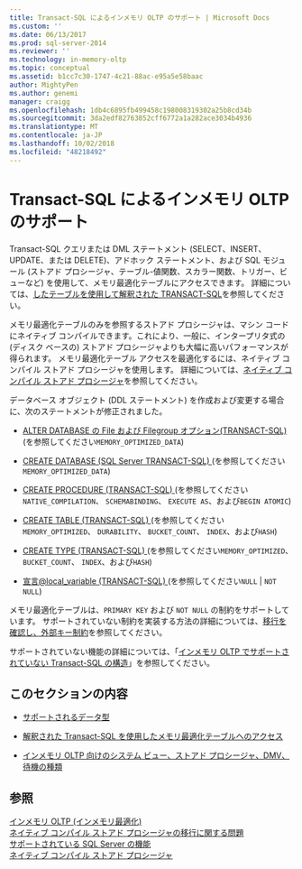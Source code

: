 ```yaml
---
title: Transact-SQL によるインメモリ OLTP のサポート | Microsoft Docs
ms.custom: ''
ms.date: 06/13/2017
ms.prod: sql-server-2014
ms.reviewer: ''
ms.technology: in-memory-oltp
ms.topic: conceptual
ms.assetid: b1cc7c30-1747-4c21-88ac-e95a5e58baac
author: MightyPen
ms.author: genemi
manager: craigg
ms.openlocfilehash: 1db4c6895fb499458c198008319302a25b8cd34b
ms.sourcegitcommit: 3da2edf82763852cff6772a1a282ace3034b4936
ms.translationtype: MT
ms.contentlocale: ja-JP
ms.lasthandoff: 10/02/2018
ms.locfileid: "48218492"
---
```

# <a name="transact-sql-support-for-in-memory-oltp"></a>Transact-SQL によるインメモリ OLTP のサポート
  Transact-SQL クエリまたは DML ステートメント (SELECT、INSERT、UPDATE、または DELETE)、アドホック ステートメント、および SQL モジュール (ストアド プロシージャ、テーブル-値関数、スカラー関数、トリガー、ビューなど) を使用して、メモリ最適化テーブルにアクセスできます。 詳細については、[したテーブルを使用して解釈された TRANSACT-SQL](accessing-memory-optimized-tables-using-interpreted-transact-sql.md)を参照してください。  
  
 メモリ最適化テーブルのみを参照するストアド プロシージャは、マシン コードにネイティブ コンパイルできます。これにより、一般に、インタープリタ式の (ディスク ベースの) ストアド プロシージャよりも大幅に高いパフォーマンスが得られます。 メモリ最適化テーブル アクセスを最適化するには、ネイティブ コンパイル ストアド プロシージャを使用します。 詳細については、[ネイティブ コンパイル ストアド プロシージャ](natively-compiled-stored-procedures.md)を参照してください。  
  
 データベース オブジェクト (DDL ステートメント) を作成および変更する場合に、次のステートメントが修正されました。  
  
-   [ALTER DATABASE の File および Filegroup オプション&#40;TRANSACT-SQL&#41; ](/sql/t-sql/statements/alter-database-transact-sql-file-and-filegroup-options) (を参照してください`MEMORY_OPTIMIZED_DATA`)  
  
-   [CREATE DATABASE &#40;SQL Server TRANSACT-SQL&#41; ](/sql/t-sql/statements/create-database-sql-server-transact-sql) (を参照してください`MEMORY_OPTIMIZED_DATA`)  
  
-   [CREATE PROCEDURE &#40;TRANSACT-SQL&#41; ](/sql/t-sql/statements/create-procedure-transact-sql) (を参照してください`NATIVE_COMPILATION`、 `SCHEMABINDING`、 `EXECUTE AS`、および`BEGIN ATOMIC`)  
  
-   [CREATE TABLE &#40;TRANSACT-SQL&#41; ](/sql/t-sql/statements/create-table-transact-sql) (を参照してください`MEMORY_OPTIMIZED`、 `DURABILITY`、 `BUCKET_COUNT`、 `INDEX`、および`HASH`)  
  
-   [CREATE TYPE &#40;TRANSACT-SQL&#41; ](/sql/t-sql/statements/create-type-transact-sql) (を参照してください`MEMORY_OPTIMIZED`、 `BUCKET_COUNT`、 `INDEX`、および`HASH`)  
  
-   [宣言@local_variable &#40;TRANSACT-SQL&#41; ](/sql/t-sql/language-elements/declare-local-variable-transact-sql) (を参照してください`NULL`  |  `NOT NULL`)  
  
 メモリ最適化テーブルは、`PRIMARY KEY` および `NOT NULL` の制約をサポートしています。 サポートされていない制約を実装する方法の詳細については、[移行を確認し、外部キー制約](../../database-engine/migrating-check-and-foreign-key-constraints.md)を参照してください。  
  
 サポートされていない機能の詳細については、「[インメモリ OLTP でサポートされていない Transact-SQL の構造](transact-sql-constructs-not-supported-by-in-memory-oltp.md)」を参照してください。  
  
## <a name="in-this-section"></a>このセクションの内容  
  
-   [サポートされるデータ型](supported-data-types-for-in-memory-oltp.md)  
  
-   [解釈された Transact-SQL を使用したメモリ最適化テーブルへのアクセス](accessing-memory-optimized-tables-using-interpreted-transact-sql.md)  
  
-   [インメモリ OLTP 向けのシステム ビュー、ストアド プロシージャ、DMV、待機の種類](../../database-engine/system-views-stored-procedures-dmvs-and-wait-types-for-in-memory-oltp.md)  
  
## <a name="see-also"></a>参照  
 [インメモリ OLTP &#40;インメモリ最適化&#41;](in-memory-oltp-in-memory-optimization.md)   
 [ネイティブ コンパイル ストアド プロシージャの移行に関する問題](migration-issues-for-natively-compiled-stored-procedures.md)   
 [サポートされている SQL Server の機能](unsupported-sql-server-features-for-in-memory-oltp.md)   
 [ネイティブ コンパイル ストアド プロシージャ](natively-compiled-stored-procedures.md)  
  
  

